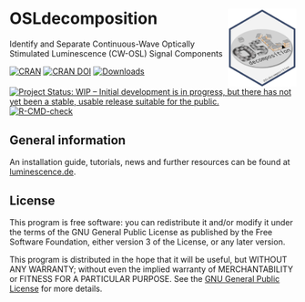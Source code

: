 
<!-- README.md was auto-generated by README.Rmd. Please DO NOT edit by hand!-->

# OSLdecomposition <img width=120px src="man/figures/OSLdecomposition_logo.png" align="right" />

Identify and Separate Continuous-Wave Optically Stimulated Luminescence
(CW-OSL) Signal Components

[![CRAN](https://www.r-pkg.org/badges/version/OSLdecomposition)](https://cran.r-project.org/package=OSLdecomposition)
[![CRAN
DOI](https://img.shields.io/badge/doi-10.32614/CRAN.package.OSLdecomposition-blue.svg)](https://doi.org/10.32614/CRAN.package.OSLdecomposition)
[![Downloads](https://cranlogs.r-pkg.org/badges/grand-total/OSLdecomposition)](https://www.r-pkg.org/pkg/OSLdecomposition)

[![Project Status: WIP – Initial development is in progress, but there
has not yet been a stable, usable release suitable for the
public.](https://www.repostatus.org/badges/latest/wip.svg)](https://www.repostatus.org/#wip)
[![R-CMD-check](https://github.com/DirkMittelstrass/OSLdecomposition/workflows/GitHub%20Actions%20CI/badge.svg)](https://github.com/DirkMittelstrass/OSLdecomposition/actions)

## General information

An installation guide, tutorials, news and further resources can be
found at [luminescence.de](https://luminescence.de/index.html).

## License

This program is free software: you can redistribute it and/or modify it
under the terms of the GNU General Public License as published by the
Free Software Foundation, either version 3 of the License, or any later
version.

This program is distributed in the hope that it will be useful, but
WITHOUT ANY WARRANTY; without even the implied warranty of
MERCHANTABILITY or FITNESS FOR A PARTICULAR PURPOSE. See the [GNU
General Public
License](https://github.com/DirkMittelstrass/OSLdecomposition/blob/master/LICENSE)
for more details.
